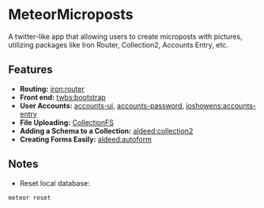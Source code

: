 # MeteorMicroposts
A twitter-like app that allowing users to create microposts with pictures, utilizing packages like Iron Router, Collection2, Accounts Entry, etc.

## Features

* **Routing:** [iron:router](https://github.com/iron-meteor/iron-router)
* **Front end:** [twbs:bootstrap](https://github.com/twbs/bootstrap)
* **User Accounts:** [accounts-ui](https://atmospherejs.com/meteor/accounts-ui), [accounts-password](https://atmospherejs.com/meteor/accounts-password), [joshowens:accounts-entry](https://github.com/Differential/accounts-entry)
* **File Uploading:** [CollectionFS](https://github.com/CollectionFS/Meteor-CollectionFS)
* **Adding a Schema to a Collection:** [aldeed:collection2](https://github.com/aldeed/meteor-collection2)
* **Creating Forms Easily:** [aldeed:autoform](https://github.com/aldeed/meteor-autoform)

## Notes
* Reset local database:
```
meteor reset
```
